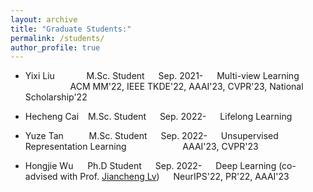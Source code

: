 ```yaml
---
layout: archive
title: "Graduate Students:"
permalink: /students/
author_profile: true
---
```

* Yixi Liu &#8195; &#8195; &#8194; M.Sc. Student &#8195; Sep. 2021- &#8195; Multi-view Learning &#8195; &#8195; &#8195; &#8195; &#8195; &#8195; ACM MM'22, IEEE TKDE'22, AAAI'23, CVPR'23, National Scholarship'22
* Hecheng Cai &#8194; M.Sc. Student &#8195; Sep. 2022- &#8195; Lifelong Learning
* Yuze Tan &#8195; &#8194; &#160; M.Sc. Student &#8195; Sep. 2022- &#8195; Unsupervised Representation Learning&#8195; &#8195; &#8195; &#8195; &#8195; AAAI'23, CVPR'23
* Hongjie Wu &#8194; &#160; Ph.D Student &#8195; Sep. 2022- &#8195; Deep Learning (co-advised with Prof. [Jiancheng Lv](https://cs.scu.edu.cn/info/1303/13767.htm)) &#8195; NeurIPS'22, PR'22, AAAI'23


 

  <!--
&#160; 空一格
&#8194; 空两格
&#8195; 空四格
注意：不要漏掉分号
-->
